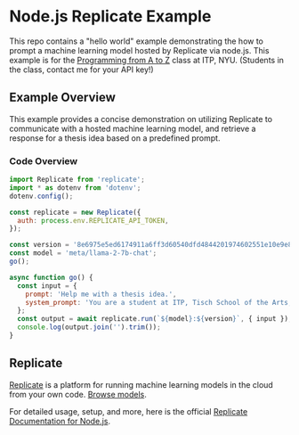 # Node.js Replicate Example

This repo contains a "hello world" example demonstrating the how to prompt a machine learning model hosted by Replicate via node.js. This example is for the [Programming from A to Z](https://github.com/Programming-from-A-to-Z/A2Z-F23) class at ITP, NYU. (Students in the class, contact me for your API key!)

## Example Overview

This example provides a concise demonstration on utilizing Replicate to communicate with a hosted machine learning model, and retrieve a response for a thesis idea based on a predefined prompt.

### Code Overview

```javascript
import Replicate from 'replicate';
import * as dotenv from 'dotenv';
dotenv.config();

const replicate = new Replicate({
  auth: process.env.REPLICATE_API_TOKEN,
});

const version = '8e6975e5ed6174911a6ff3d60540dfd4844201974602551e10e9e87ab143d81e';
const model = 'meta/llama-2-7b-chat';
go();

async function go() {
  const input = {
    prompt: 'Help me with a thesis idea.',
    system_prompt: 'You are a student at ITP, Tisch School of the Arts, NYU.',
  };
  const output = await replicate.run(`${model}:${version}`, { input });
  console.log(output.join('').trim());
}
```

## Replicate

[Replicate](https://replicate.com/) is a platform for running machine learning models in the cloud from your own code. [Browse models](https://replicate.com/explore).

For detailed usage, setup, and more, here is the official [Replicate Documentation for Node.js](https://replicate.com/docs/get-started/nodejs).
